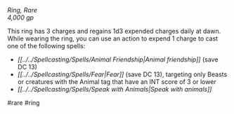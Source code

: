 *Ring, Rare*  
*4,000 gp*

This ring has 3 charges and regains 1d3 expended charges daily at dawn. While wearing the ring, you can use an action to expend 1 charge to cast one of the following spells:
* *[[../../Spellcasting/Spells/Animal Friendship|Animal friendship]]* (save DC 13)
* *[[../../Spellcasting/Spells/Fear|Fear]]* (save DC 13), targeting only Beasts or creatures with the Animal tag that have an INT score of 3 or lower
* *[[../../Spellcasting/Spells/Speak with Animals|Speak with animals]]*

#rare #ring
